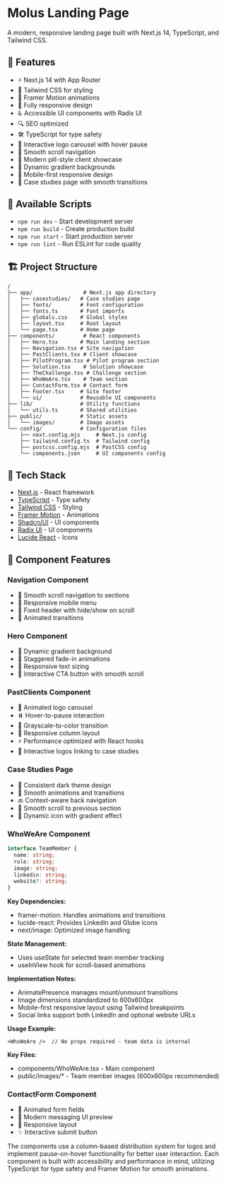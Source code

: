 # Molus Landing Page

A modern, responsive landing page built with Next.js 14, TypeScript, and Tailwind CSS.

## 🚀 Features

- ⚡️ Next.js 14 with App Router
- 🎨 Tailwind CSS for styling
- 💫 Framer Motion animations
- 📱 Fully responsive design
- ♿️ Accessible UI components with Radix UI
- 🔍 SEO optimized
- 🛠 TypeScript for type safety
- 🔄 Interactive logo carousel with hover pause
- 🎯 Smooth scroll navigation
- 🌟 Modern pill-style client showcase
- 🎨 Dynamic gradient backgrounds
- 📱 Mobile-first responsive design
- 📖 Case studies page with smooth transitions

## 📝 Available Scripts

- `npm run dev` - Start development server
- `npm run build` - Create production build
- `npm run start` - Start production server
- `npm run lint` - Run ESLint for code quality

## 🏗️ Project Structure

```
/
├── app/                # Next.js app directory
│   ├── casestudies/   # Case studies page
│   ├── fonts/         # Font configuration
│   ├── fonts.ts       # Font imports
│   ├── globals.css    # Global styles
│   ├── layout.tsx     # Root layout
│   └── page.tsx       # Home page
├── components/         # React components
│   ├── Hero.tsx       # Main landing section
│   ├── Navigation.tsx # Site navigation
│   ├── PastClients.tsx # Client showcase
│   ├── PilotProgram.tsx # Pilot program section
│   ├── Solution.tsx    # Solution showcase
│   ├── TheChallenge.tsx # Challenge section
│   ├── WhoWeAre.tsx    # Team section
│   ├── ContactForm.tsx # Contact form
│   ├── Footer.tsx     # Site footer
│   └── ui/            # Reusable UI components
├── lib/               # Utility functions
│   └── utils.ts       # Shared utilities
├── public/            # Static assets
│   └── images/        # Image assets
└── config/            # Configuration files
    ├── next.config.mjs     # Next.js config
    ├── tailwind.config.ts  # Tailwind config
    ├── postcss.config.mjs  # PostCSS config
    └── components.json     # UI components config
```

## 🎨 Tech Stack

- [Next.js](https://nextjs.org/) - React framework
- [TypeScript](https://www.typescriptlang.org/) - Type safety
- [Tailwind CSS](https://tailwindcss.com/) - Styling
- [Framer Motion](https://www.framer.com/motion/) - Animations
- [Shadcn/UI](https://ui.shadcn.com/) - UI components
- [Radix UI](https://www.radix-ui.com/) - UI components
- [Lucide React](https://lucide.dev/) - Icons

## 💫 Component Features

### Navigation Component
- 🔄 Smooth scroll navigation to sections
- 📱 Responsive mobile menu
- 🎯 Fixed header with hide/show on scroll
- 💫 Animated transitions

### Hero Component
- 🎨 Dynamic gradient background
- 💫 Staggered fade-in animations
- 📱 Responsive text sizing
- 🔄 Interactive CTA button with smooth scroll

### PastClients Component
- 🔄 Animated logo carousel
- ⏸️ Hover-to-pause interaction
- 🎨 Grayscale-to-color transition
- 📱 Responsive column layout
- ⚡️ Performance optimized with React hooks
- 🔗 Interactive logos linking to case studies

### Case Studies Page
- 🎨 Consistent dark theme design
- 💫 Smooth animations and transitions
- 🔙 Context-aware back navigation
- 🎯 Smooth scroll to previous section
- 🌟 Dynamic icon with gradient effect

### WhoWeAre Component
```typescript
interface TeamMember {
  name: string;
  role: string;
  image: string;
  linkedin: string;
  website?: string;
}
```

**Key Dependencies:**
- framer-motion: Handles animations and transitions
- lucide-react: Provides LinkedIn and Globe icons
- next/image: Optimized image handling

**State Management:**
- Uses useState for selected team member tracking
- useInView hook for scroll-based animations

**Implementation Notes:**
- AnimatePresence manages mount/unmount transitions
- Image dimensions standardized to 600x600px
- Mobile-first responsive layout using Tailwind breakpoints
- Social links support both LinkedIn and optional website URLs

**Usage Example:**
```tsx
<WhoWeAre />  // No props required - team data is internal
```

**Key Files:**
- components/WhoWeAre.tsx - Main component
- public/images/* - Team member images (600x600px recommended)

### ContactForm Component
- 💫 Animated form fields
- 🎨 Modern messaging UI preview
- 📱 Responsive layout
- ✨ Interactive submit button

The components use a column-based distribution system for logos and implement pause-on-hover functionality for better user interaction. Each component is built with accessibility and performance in mind, utilizing TypeScript for type safety and Framer Motion for smooth animations.